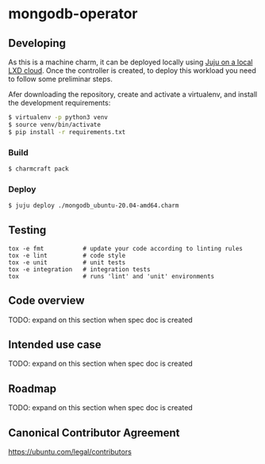 # mongodb-operator


## Developing

As this is a machine charm, it can be deployed locally using [Juju on a local LXD cloud](https://juju.is/docs/olm/lxd). Once the controller is created, to deploy this workload you need to follow some preliminar steps.

Afer downloading the repository, create and activate a virtualenv, and install the development requirements:

```bash
$ virtualenv -p python3 venv
$ source venv/bin/activate
$ pip install -r requirements.txt
```

### Build

```bash
$ charmcraft pack
```

### Deploy

```bash
$ juju deploy ./mongodb_ubuntu-20.04-amd64.charm
```


## Testing

```shell
tox -e fmt           # update your code according to linting rules
tox -e lint          # code style
tox -e unit          # unit tests
tox -e integration   # integration tests
tox                  # runs 'lint' and 'unit' environments
```

## Code overview

TODO: expand on this section when spec doc is created

## Intended use case

TODO: expand on this section when spec doc is created

## Roadmap

TODO: expand on this section when spec doc is created


## Canonical Contributor Agreement

https://ubuntu.com/legal/contributors
